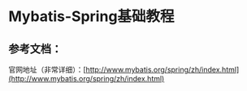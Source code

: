 # Mybatis-Spring基础教程

## 参考文档：

官网地址（非常详细）：[http://www.mybatis.org/spring/zh/index.html](http://www.mybatis.org/spring/zh/index.html)

